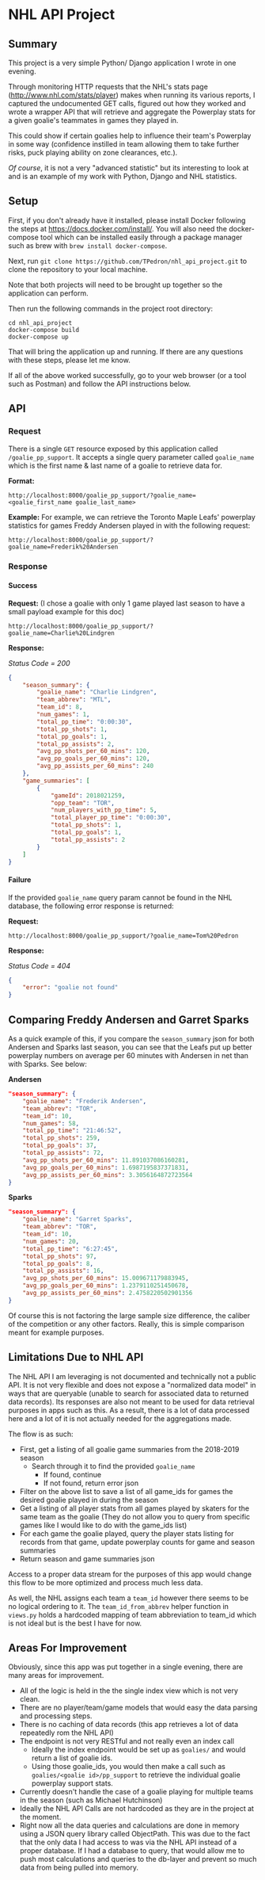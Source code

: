 # NHL API Project

## Summary

This project is a very simple Python/ Django application I wrote in one evening.

Through monitoring HTTP requests that the NHL's stats page (http://www.nhl.com/stats/player) makes when running its various reports, I captured the undocumented GET calls, figured out how they worked and wrote a wrapper API that will retrieve and aggregate the Powerplay stats for a given goalie's teammates in games they played in.  

This could show if certain goalies help to influence their team's Powerplay in some way (confidence instilled in team allowing them to take further risks, puck playing ability on zone clearances, etc.).  

*Of course*, it is not a very "advanced statistic" but its interesting to look at and is an example of my work with Python, Django and NHL statistics.

## Setup

First, if you don't already have it installed, please install Docker following the steps at https://docs.docker.com/install/. You will also need the docker-compose tool which can be installed easily through a package manager such as brew with `brew install docker-compose`.

Next, run `git clone https://github.com/TPedron/nhl_api_project.git` to clone the repository to your local machine.

Note that both projects will need to be brought up together so the application can perform.

Then run the following commands in the project root directory:

```
cd nhl_api_project
docker-compose build
docker-compose up
```

That will bring the application up and running.  If there are any questions with these steps, please let me know.

If all of the above worked successfully, go to your web browser (or a tool such as Postman) and follow the API instructions below.

## API

### Request
There is a single `GET` resource exposed by this application called `/goalie_pp_support`.  It accepts a single query parameter called `goalie_name` which is the first name & last name of a goalie to retrieve data for.

**Format:** 
```
http://localhost:8000/goalie_pp_support/?goalie_name=<goalie_first_name goalie_last_name>
```

**Example:**
For example, we can retrieve the Toronto Maple Leafs' powerplay statistics for games  Freddy Andersen played in with the following request:
```
http://localhost:8000/goalie_pp_support/?goalie_name=Frederik%20Andersen
```

### Response

#### Success

**Request:** (I chose a goalie with only 1 game played last season to have a small payload example for this doc)

```
http://localhost:8000/goalie_pp_support/?goalie_name=Charlie%20Lindgren
```

**Response:**

*Status Code = 200*

```json
{
    "season_summary": {
        "goalie_name": "Charlie Lindgren",
        "team_abbrev": "MTL",
        "team_id": 8,
        "num_games": 1,
        "total_pp_time": "0:00:30",
        "total_pp_shots": 1,
        "total_pp_goals": 1,
        "total_pp_assists": 2,
        "avg_pp_shots_per_60_mins": 120,
        "avg_pp_goals_per_60_mins": 120,
        "avg_pp_assists_per_60_mins": 240
    },
    "game_summaries": [
        {
            "gameId": 2018021259,
            "opp_team": "TOR",
            "num_players_with_pp_time": 5,
            "total_player_pp_time": "0:00:30",
            "total_pp_shots": 1,
            "total_pp_goals": 1,
            "total_pp_assists": 2
        }
    ]
}
```


#### Failure

If the provided `goalie_name` query param cannot be found in the NHL database, the following error response is returned:

**Request:**
```
http://localhost:8000/goalie_pp_support/?goalie_name=Tom%20Pedron
```

**Response:**

*Status Code = 404*

```json
{
    "error": "goalie not found"
}
```

## Comparing Freddy Andersen and Garret Sparks

As a quick example of this, if you compare the `season_summary` json for both Andersen and Sparks last season, you can see that the Leafs put up better powerplay numbers on average per 60 minutes with Andersen in net than with Sparks.  See below:

**Andersen**
```json
"season_summary": {
    "goalie_name": "Frederik Andersen",
    "team_abbrev": "TOR",
    "team_id": 10,
    "num_games": 58,
    "total_pp_time": "21:46:52",
    "total_pp_shots": 259,
    "total_pp_goals": 37,
    "total_pp_assists": 72,
    "avg_pp_shots_per_60_mins": 11.891037086160281,
    "avg_pp_goals_per_60_mins": 1.6987195837371831,
    "avg_pp_assists_per_60_mins": 3.3056164872723564
}
```

**Sparks**
```json
"season_summary": {
    "goalie_name": "Garret Sparks",
    "team_abbrev": "TOR",
    "team_id": 10,
    "num_games": 20,
    "total_pp_time": "6:27:45",
    "total_pp_shots": 97,
    "total_pp_goals": 8,
    "total_pp_assists": 16,
    "avg_pp_shots_per_60_mins": 15.009671179883945,
    "avg_pp_goals_per_60_mins": 1.2379110251450678,
    "avg_pp_assists_per_60_mins": 2.4758220502901356
}
```

Of course this is not factoring the large sample size difference, the caliber of the competition or any other factors.  Really, this is simple comparison meant for example purposes.

## Limitations Due to NHL API

The NHL API I am leveraging is not documented and technically not a public API.  It is not very flexible and does not expose a "normalized data model" in ways that are queryable (unable to search for associated data to returned data records).  Its responses are also not meant to be used for data retrieval purposes in apps such as this.  As a result, there is a lot of data processed here and a lot of it is not actually needed for the aggregations made.

The flow is as such:

* First, get a listing of all goalie game summaries from the 2018-2019 season
    * Search through it to find the provided `goalie_name`
        * If found, continue
        * If not found, return error json
* Filter on the above list to save a list of all game_ids for games the desired goalie played in during the season
* Get a listing of all player stats from all games played by skaters for the same team as the goalie (They do not allow you to query from specific games like I would like to do with the game_ids list)
* For each game the goalie played, query the player stats listing for records from that game, update powerplay counts for game and season summaries
* Return season and game summaries json

Access to a proper data stream for the purposes of this app would change this flow to be more optimized and process much less data.

As well, the NHL assigns each team a `team_id` however there seems to be no logical ordering to it.  The `team_id_from_abbrev` helper function in `views.py` holds a hardcoded mapping of team abbreviation to team_id which is not ideal but is the best I have for now.

## Areas For Improvement

Obviously, since this app was put together in a single evening, there are many areas for improvement.
* All of the logic is held in the the single index view which is not very clean.
* There are no player/team/game models that would easy the data parsing and processing steps.
* There is no caching of data records (this app retrieves a lot of data repeatedly rom the NHL API)
* The endpoint is not very RESTful and not really even an index call
    * Ideally the index endpoint would be set up as `goalies/` and would return a list of goalie ids.
    * Using those goalie_ids, you would then make a call such as `goalies/<goalie id>/pp_support` to retrieve the individual goalie powerplay support stats.
* Currently doesn't handle the case of a goalie playing for multiple teams in the season (such as Michael Hutchinson)
* Ideally the NHL API Calls are not hardcoded as they are in the project at the moment.
* Right now all the data queries and calculations are done in memory using a JSON query library called ObjectPath.  This was due to the fact that the only data I had access to was via the NHL API instead of a proper database.  If I had a database to query, that would allow me to push most calculations and queries to the db-layer and prevent so much data from being pulled into memory.
